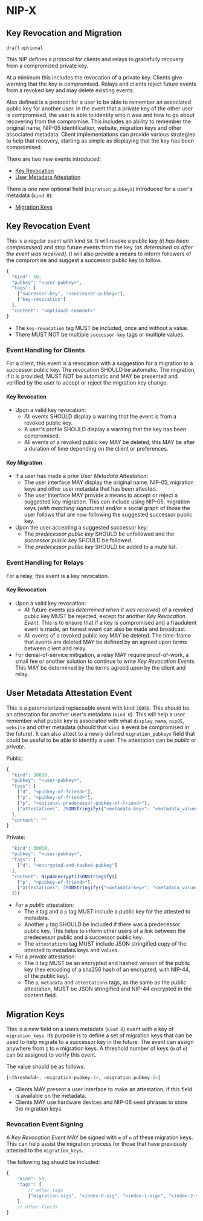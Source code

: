 NIP-X
=====

Key Revocation and Migration
------

`draft` `optional`

This NIP defines a protocol for clients and relays to gracefully recovery from a compromised private key.

At a minimum this includes the revocation of a private key. Clients give warning that the key is compromised. Relays and clients reject future events from a revoked key and may delete existing events.

Also defined is a protocol for a user to be able to remember an associated public key for another user. In the event that a private key of the other user is compromised, the user is able to identity who it was and how to go about recovering from the compromise. This includes an ability to remember the original name, NIP-05 identification, website, migration keys and other associated metadata. Client implementations can provide various strategies to help that recovery, starting as simple as displaying that the key has been compromised.

There are two new events introduced:

* [Key Revocation](#key-revocation-event)
* [User Metadata Attestation](#user-metadata-attestation-event)

There is one new optional field (`migration_pubkeys`) introduced for a user's metadata (`kind 0`):

* [Migration Keys](#migration-keys)

## Key Revocation Event

This is a regular event with kind `50`. It will revoke a public key _(it has been compromised)_ and stop future events from the key _(as determined as after the event was received)_. It will also provide a means to inform followers of the compromise and suggest a successor public key to follow.

```js
{
  "kind": 50,
  "pubkey": "<user-pubkey>",
  "tags": [
	["successor-key", "<successor-pubkey>"],
	["key-revocation"]
  ],
  "content": "<optional-comment>"
}
```

* The `key-revocation` tag MUST be included, once and without a value.
* There MUST NOT be multiple `successor-key` tags or multiple values.

### Event Handling for Clients

For a client, this event is a revocation with a suggestion for a migration to a successor public key. The revocation SHOULD be automatic. The migration, if it is provided, MUST NOT be automatic and MAY be presented and verified by the user to accept or reject the migration key change.

#### Key Revocation
* Upon a valid key revocation:
  * All events SHOULD display a warning that the event is from a revoked public key.
  * A user's profile SHOULD display a warning that the key has been compromised.
  * All events of a revoked public key MAY be deleted, this MAY be after a duration of time depending on the client or preferences.

#### Key Migration
* If a user has made a prior _User Metadata Attestation_:
  * The user interface MAY display the original name, NIP-05, migration keys and other user metadata that has been attested.
  * The user interface MAY provide a means to accept or reject a suggested key migration. This can include using NIP-05, migration keys _(with matching signatures)_  and/or a social graph of those the user follows that are now following the suggested successor public key.
* Upon the user accepting a suggested successor key:
  * The _predecessor public key_ SHOULD be unfollowed and the _successor public key_ SHOULD be followed.
  * The _predecessor public key_ SHOULD be added to a mute list.

### Event Handling for Relays

For a relay, this event is a key revocation.

#### Key Revocation
* Upon a valid key revocation:
  * All future events _(as determined when it was received)_ of a revoked public key MUST be rejected, except for another _Key Revocation Event_. This is to ensure that if a key is compromised and a fraudulent event is made, an honest event can also be made and broadcast.
  * All events of a revoked public key MAY be deleted. The time-frame that events are deleted MAY be defined by an agreed upon terms between client and relay.
* For denial-of-service mitigation, a relay MAY require proof-of-work, a small fee or another solution to continue to write _Key Revocation Events_. This MAY be determined by the terms agreed upon by the client and relay.

## User Metadata Attestation Event

This is a parameterized replaceable event with kind `30050`. This should be an attestation for another user's metadata (`kind 0`). This will help a user remember what public key is associated with what `display_name`, `nip05`, `website` and other metadata (should that `kind 0` event be compromised in the future). It can also attest to a newly defined `migration_pubkeys` field that could be useful to be able to identify a user. The attestation can be _public_ or _private_.

Public:
```js
{
  "kind": 30050,
  "pubkey": "<user-pubkey>",
  "tags": [
	["d", "<pubkey-of-friend>"],
	["p", "<pubkey-of-friend>"],
	["p", "<optional-predecessor-pubkey-of-friend>"],
	["attestations", JSONStringify({"<metadata-key>": "<metadata_value>"})]
  ],
  "content": ""
}
```

Private:
```js
  "kind": 30050,
  "pubkey": "<user-pubkey>",
  "tags": [
	["d", "<encrypted-and-hashed-pubkey"]
  ],
  "content": Nip44Encrypt(JSONStringify([
	["p", "<pubkey-of-friend>"],
	["attestations", JSONStringify({"<metadata-key>": "<metadata_value>"})]
  ]))
```

* For a _public_ attestation:
  * The `d` tag and a `p` tag MUST include a public key for the attested to metadata.
  * Another `p` tag SHOULD be included if there was a predecessor public key. This helps to inform other users of a link between the predecessor public and a successor public key.
  * The `attestations` tag MUST include JSON stringified copy of the attested to metadata keys and values.
* For a _private_ attestation:
  * The `d` tag MUST be an encrypted and hashed version of the public key (hex encoding of a sha256 hash of an encrypted, with NIP-44, of the public key).
  * The `p`, `metadata` and `attestations` tags, as the same as the public attestation, MUST be JSON stringified and NIP-44 encrypted in the content field.

## Migration Keys

This is a new field on a users metadata (`kind 0`) event with a key of `migration_keys`. Its purpose is to define a set of migration keys that can be used to help migrate to a successor key in the future. The event can assign anywhere from `1` to `n` migration keys. A threshold number of keys (`m` of `n`) can be assigned to verify this event.

The value should be as follows:

```js
[<threshold>, <migration-pubkey-1>, <migration-pubkey-2>]
```

* Clients MAY present a user interface to make an attestation, if this field is available on the metadata.
* Clients MAY use hardware devices and NIP-06 seed phrases to store the migration keys.

### Revocation Event Signing

A _Key Revocation Event_ MAY be signed with `m` of `n` of these migration keys. This can help assist the migration process for those that have previously attested to the `migration_keys`.

The following tag should be included:
```js
{
	"kind": 50,
	"tags": [
		// other tags
		["migration-sigs", "<index-0-sig", "<index-1-sig>", "<index-2-sig>"]
	]
	// other fields
}
```
